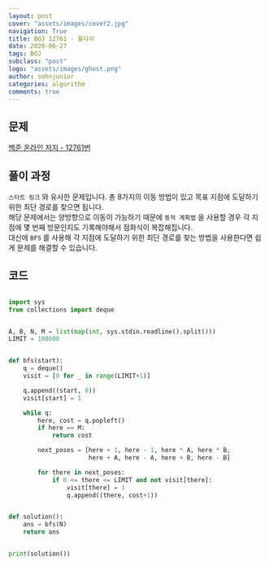 ```yaml
---
layout: post
cover: "assets/images/cover2.jpg"
navigation: True
title: BOJ 12761 - 돌다리
date: 2020-06-27
tags: BOJ
subclass: "post"
logo: "assets/images/ghost.png"
author: sohnjunior
categories: algorithm
comments: true
---
```


## 문제

[백준 온라인 저지 - 12761번](https://www.acmicpc.net/problem/12761)

## 풀이 과정

`스타트 링크` 와 유사한 문제입니다. 총 8가지의 이동 방법이 있고 목표 지점에 도달하기 위한 최단 경로를 찾으면 됩니다. <br>
해당 문제에서는 양방향으로 이동이 가능하기 때문에 `동적 계획법` 을 사용할 경우 각 지점에 몇 번째 방문인지도 기록해야해서 점화식이 복잡해집니다. <br> 대신에 `BFS` 를 사용해 각 지점에 도달하기 위한 최단 경로를 찾는 방법을 사용한다면 쉽게 문제를 해결할 수 있습니다. <br>

## 코드

```python

import sys
from collections import deque


A, B, N, M = list(map(int, sys.stdin.readline().split()))
LIMIT = 100000


def bfs(start):
    q = deque()
    visit = [0 for _ in range(LIMIT+1)]

    q.append((start, 0))
    visit[start] = 1

    while q:
        here, cost = q.popleft()
        if here == M:
            return cost

        next_poses = [here + 1, here - 1, here * A, here * B,
                      here + A, here - A, here + B, here - B]

        for there in next_poses:
            if 0 <= there <= LIMIT and not visit[there]:
                visit[there] = 1
                q.append((there, cost+1))


def solution():
    ans = bfs(N)
    return ans


print(solution())

```
